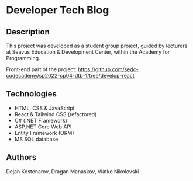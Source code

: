 # Developer Tech Blog

## Description

This project was developed as a student group project, guided by lecturers at Seavus Education & Development Center, within the Academy for Programming.

Front-end part of the project: https://github.com/sedc-codecademy/sp2022-cp04-dtb-1/tree/develop-react

## Technologies
* HTML, CSS & JavaScript
* React & Tailwind CSS (refactored)
* C# (.NET Framework)
* ASP.NET Core Web API
* Entity Framework (ORM)
* MS SQL database

## Authors
Dejan Kostenarov, Dragan Manaskov, Vlatko Nikolovski
